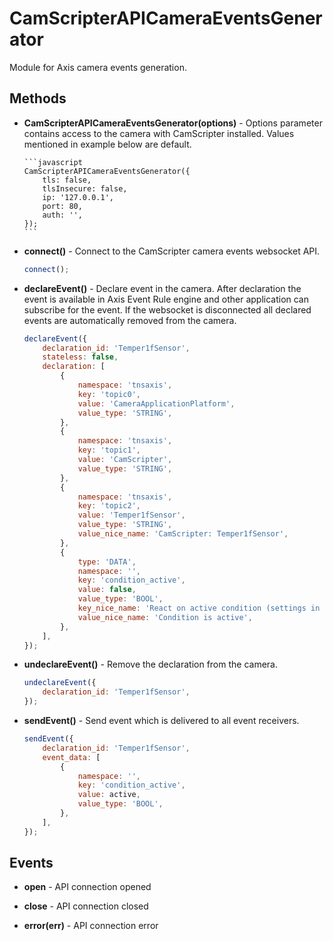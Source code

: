 # CamScripterAPICameraEventsGenerator

Module for Axis camera events generation.

## Methods

-   **CamScripterAPICameraEventsGenerator(options)** - Options parameter contains access to the camera with CamScripter installed.
    Values mentioned in example below are default.

        ```javascript
        CamScripterAPICameraEventsGenerator({
            tls: false,
            tlsInsecure: false,
            ip: '127.0.0.1',
            port: 80,
            auth: '',
        });
        ```

-   **connect()** - Connect to the CamScripter camera events websocket API.

    ```javascript
    connect();
    ```

-   **declareEvent()** - Declare event in the camera. After declaration the event is available in Axis Event Rule engine and other application can subscribe for the event. If the websocket is disconnected all declared events are automatically removed from the camera.

    ```javascript
    declareEvent({
        declaration_id: 'Temper1fSensor',
        stateless: false,
        declaration: [
            {
                namespace: 'tnsaxis',
                key: 'topic0',
                value: 'CameraApplicationPlatform',
                value_type: 'STRING',
            },
            {
                namespace: 'tnsaxis',
                key: 'topic1',
                value: 'CamScripter',
                value_type: 'STRING',
            },
            {
                namespace: 'tnsaxis',
                key: 'topic2',
                value: 'Temper1fSensor',
                value_type: 'STRING',
                value_nice_name: 'CamScripter: Temper1fSensor',
            },
            {
                type: 'DATA',
                namespace: '',
                key: 'condition_active',
                value: false,
                value_type: 'BOOL',
                key_nice_name: 'React on active condition (settings in the script)',
                value_nice_name: 'Condition is active',
            },
        ],
    });
    ```

-   **undeclareEvent()** - Remove the declaration from the camera.

    ```javascript
    undeclareEvent({
        declaration_id: 'Temper1fSensor',
    });
    ```

-   **sendEvent()** - Send event which is delivered to all event receivers.

    ```javascript
    sendEvent({
        declaration_id: 'Temper1fSensor',
        event_data: [
            {
                namespace: '',
                key: 'condition_active',
                value: active,
                value_type: 'BOOL',
            },
        ],
    });
    ```

## Events

-   **open** - API connection opened

-   **close** - API connection closed

-   **error(err)** - API connection error
